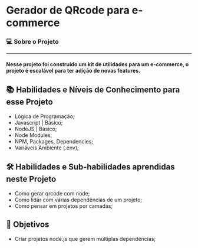 <h1>Gerador de QRcode para e-commerce</h1>

<h3>💻 Sobre o Projeto</h3>
<hr>
<h4>Nesse projeto foi construído um kit de utilidades para um e-commerce, o projeto é escalável para ter adição de novas features.</h4>

<h2>📚 Habilidades e Níveis de Conhecimento para esse Projeto</h2>
<ul>
<li>Lógica de Programação;</li>
<li>Javascript | Básico;</li>
<li>NodeJS | Básico;</li>
<li>Node Modules;</li>
<li>NPM, Packages, Dependencies;</li>
<li>Variáveis Ambiente (.env);</li>
</ul>

<h2>🛠️ Habilidades e Sub-habilidades aprendidas neste Projeto</h2>
<ul>
<li>Como gerar qrcode com node;</li>
<li>Como lidar com várias dependências de um projeto;</li>
<li>Como pensar em projetos por camadas;</li>
</ul>

<h2>🎯 Objetivos</h2>
<ul>
<li>Criar projetos node.js que gerem múltiplas dependências;</li>
</ul>